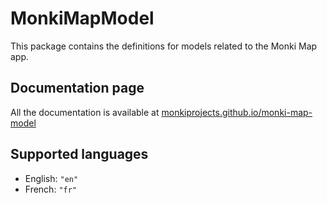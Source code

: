 # MonkiMapModel

This package contains the definitions for models related to the Monki Map app.

## Documentation page

All the documentation is available at [monkiprojects.github.io/monki-map-model](https://monkiprojects.github.io/monki-map-model/)

## Supported languages

* English: `"en"`
* French: `"fr"`

